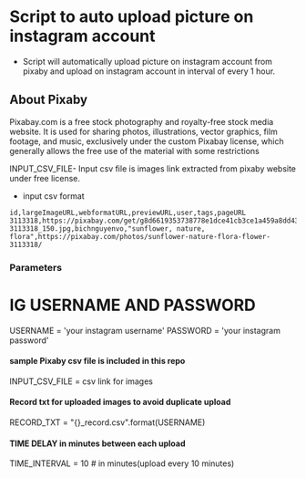 # Script to auto upload picture on instagram account 

- Script will automatically upload picture on instagram account from pixaby and upload on instagram account in interval of every 1 hour.

## About Pixaby  
Pixabay.com is a free stock photography and royalty-free stock media website. It is used for sharing photos, illustrations, vector graphics, film footage, and music, exclusively under the custom Pixabay license, which generally allows the free use of the material with some restrictions


INPUT_CSV_FILE- Input csv file is images link extracted from pixaby website under free license.

- input csv format

```csv
id,largeImageURL,webformatURL,previewURL,user,tags,pageURL
3113318,https://pixabay.com/get/g8d6619353738778e1dce41cb3ce1a459a8dd43d4ffca236e0c1a1ff7963149e506635cc811362e20631f5a2830819107a9cec3b0db1b34a7b09c45975a6a4c8b_1280.jpg,https://pixabay.com/get/gf577f4d05313461ecdeb5a68c36a42dc380f7de62e82af930b65069bde66671006acf323f771c9af372d11c3f9ed2a8c61d596c4e5ce3a290b1361d9ff7fd03a_640.jpg,https://cdn.pixabay.com/photo/2018/01/28/11/24/sunflower-3113318_150.jpg,bichnguyenvo,"sunflower, nature, flora",https://pixabay.com/photos/sunflower-nature-flora-flower-3113318/
```

### Parameters

# IG USERNAME AND PASSWORD
USERNAME = 'your instagram username'
PASSWORD = 'your instagram password'

#### sample Pixaby csv file is included in this repo
INPUT_CSV_FILE = csv link for images


#### Record txt for uploaded images to avoid duplicate upload
RECORD_TXT = "{}_record.csv".format(USERNAME)

#### TIME DELAY in minutes between each upload
TIME_INTERVAL =  10 # in minutes(upload every 10 minutes)
